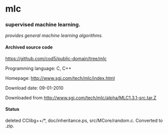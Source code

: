# mlc #

### supervised machine learning. ###

*provides general machine learning algorithms.*

#### Archived source code ####
https://github.com/cod5/public-domain/tree/mlc

Programming language: C, C++

Homepage: http://www.sgi.com/tech/mlc/index.html

Download date: 09-01-2010

Downloaded from http://www.sgi.com/tech/mlc/alpha/MLC1.3.1-src.tar.Z

#### Status ####
deleted CClibg++/*, doc/inheritance.ps, src/MCore/random.c.
Converted to .zip.

